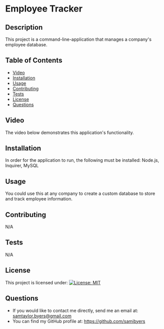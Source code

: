   # Employee Tracker
  ## Description 
  This project is a command-line-application that manages a company's employee database.
  ## Table of Contents 
  * [Video](#video)
  * [Installation](#installation)
  * [Usage](#usage)
  * [Contributing](#contributing)
  * [Tests](#tests)
  * [License](#license)
  * [Questions](#questions)
  ## Video
  The video below demonstrates this application's functionality. 
  ## Installation 
  In order for the application to run, the following must be installed: Node.js, Inquirer, MySQL
  ## Usage 
  You could use this at any company to create a custom database to store and track employee information.
  ## Contributing 
  N/A
  ## Tests 
  N/A
  ## License 
  This project is licensed under: [![License: MIT](https://img.shields.io/badge/License-MIT-yellow.svg)](https://opensource.org/licenses/MIT)
  ## Questions 
  * If you would like to contact me directly, send me an email at: samtaylor.byers@gmail.com
  * You can find my GitHub profile at: https://github.com/samibyers
